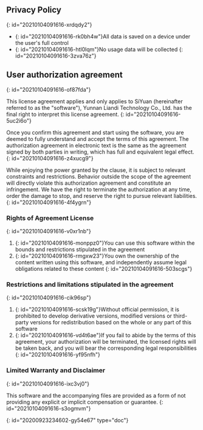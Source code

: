 ## Privacy Policy
{: id="20210104091616-xrdqdy2"}

* {: id="20210104091616-rk0bh4w"}All data is saved on a device under the user's full control
* {: id="20210104091616-htl0lqm"}No usage data will be collected
{: id="20210104091616-3zva76z"}

## User authorization agreement
{: id="20210104091616-of87fda"}

This license agreement applies and only applies to SiYuan (hereinafter referred to as the "software"), Yunnan Liandi Technology Co., Ltd. has the final right to interpret this license agreement.
{: id="20210104091616-5uc2i6o"}

Once you confirm this agreement and start using the software, you are deemed to fully understand and accept the terms of this agreement. The authorization agreement in electronic text is the same as the agreement signed by both parties in writing, which has full and equivalent legal effect.
{: id="20210104091616-z4xucg9"}

While enjoying the power granted by the clause, it is subject to relevant constraints and restrictions. Behavior outside the scope of the agreement will directly violate this authorization agreement and constitute an infringement. We have the right to terminate the authorization at any time, order the damage to stop, and reserve the right to pursue relevant liabilities.
{: id="20210104091616-4f4ygrn"}

### Rights of Agreement License
{: id="20210104091616-v0xr1nb"}

1. {: id="20210104091616-monppz0"}You can use this software within the bounds and restrictions stipulated in the agreement
2. {: id="20210104091616-rmgxw23"}You own the ownership of the content written using this software, and independently assume legal obligations related to these content
{: id="20210104091616-503scgs"}

### Restrictions and limitations stipulated in the agreement
{: id="20210104091616-cik96sp"}

1. {: id="20210104091616-scsk19g"}Without official permission, it is prohibited to develop derivative versions, modified versions or third-party versions for redistribution based on the whole or any part of this software
2. {: id="20210104091616-vd4t6ae"}If you fail to abide by the terms of this agreement, your authorization will be terminated, the licensed rights will be taken back, and you will bear the corresponding legal responsibilities
{: id="20210104091616-yf95nfh"}

### Limited Warranty and Disclaimer
{: id="20210104091616-ixc3vj0"}

This software and the accompanying files are provided as a form of not providing any explicit or implicit compensation or guarantee.
{: id="20210104091616-s3ogmvm"}


{: id="20200923234602-gy54e67" type="doc"}
